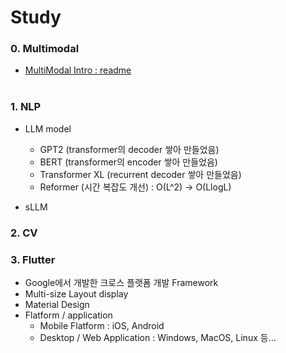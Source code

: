 # Study

### 0. Multimodal
- [MultiModal Intro : readme](https://github.com/MinsooKwak/Study/blob/main/MultiModal/README.md)
</br> </br>


### 1. NLP
- LLM model
  - GPT2 (transformer의 decoder 쌓아 만들었음)
  - BERT (transformer의 encoder 쌓아 만들었음)
  - Transformer XL (recurrent decoder 쌓아 만들었음)
  - Reformer (시간 복잡도 개선) : O(L^2) -> O(LlogL) 

- sLLM

### 2. CV


### 3. Flutter
  - Google에서 개발한 크로스 플랫폼 개발 Framework
  - Multi-size Layout display
  - Material Design
  - Flatform / application
    - Mobile Flatform : iOS, Android
    - Desktop / Web Application : Windows, MacOS, Linux 등...
